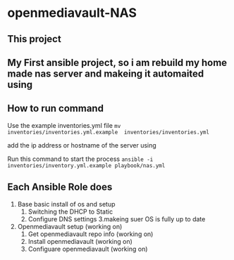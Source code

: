 # openmediavault-NAS

## This project

My First ansible project, so i am rebuild my home made nas server and makeing it automaited 
using 
------------
## How to run command
Use the example inventories.yml file
`mv inventories/inventories.yml.example  inventories/inventories.yml`

add the ip address or hostname of the server using

Run this command to start the process `ansible -i inventories/inventory.yml.example playbook/nas.yml`


## Each Ansible Role does
1. Base basic install of os and setup
     1. Switching the DHCP to Static
     2. Configure DNS settings
     3.makeing suer OS is fully up to date
2. Openmediavault setup (working on)
     1. Get openmediavault repo info (working on)
     2. Install openmediavault (working on)
     3. Configuare openmediavault (working on)
 
 
 
